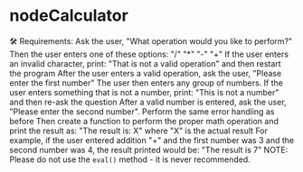 # nodeCalculator
🛠 Requirements:      Ask the user, "What operation would you like to perform?"     Then the user enters one of these options: "/" "*" "-" "+"     If the user enters an invalid character, print: "That is not a valid operation" and then restart the program     After the user enters a valid operation, ask the user, "Please enter the first number"     The user then enters any group of numbers. If the user enters something that is not a number, print: "This is not a number" and then re-ask the question     After a valid number is entered, ask the user, "Please enter the second number". Perform the same error handling as before     Then create a function to perform the proper math operation and print the result as: "The result is: X" where "X" is the actual result  For example, if the user entered addition "+" and the first number was 3 and the second number was 4, the result printed would be: "The result is 7"  NOTE: Please do not use the `eval()` method - it is never recommended.
